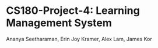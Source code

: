 # CS180-Project-4: Learning Management System
Ananya Seetharaman, Erin Joy Kramer, Alex Lam, James Kor
